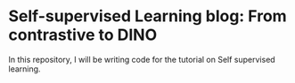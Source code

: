 # Self-supervised Learning blog: From contrastive to DINO
In this repository, I will be writing code for the tutorial on Self supervised learning. 
